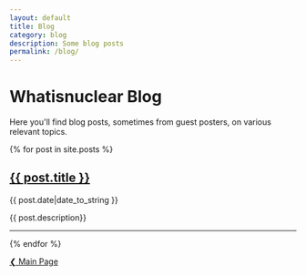 ```yaml
---
layout: default
title: Blog
category: blog
description: Some blog posts
permalink: /blog/
---
```


<div class="row">
<div class="col-md-8" markdown="1">

# Whatisnuclear Blog

Here you'll find blog posts, sometimes from guest posters, on various relevant topics.

{% for post in site.posts %}

<h2><a href="{{ post.url }}">{{ post.title }}</a></h2>
<p class="h5 mb-0">{{ post.date|date_to_string }}</p> 
{{ post.description}}
<hr/>
{% endfor %}

<a href="/" class="btn btn-info" role="button">&#10094; Main Page</a>
